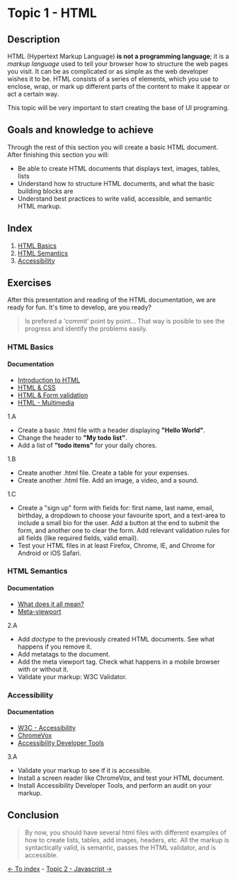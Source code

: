 # Topic 1 - HTML

## Description

HTML (Hypertext Markup Language) **is not a programming language**; it is a *markup language* used to tell your browser how to structure the web pages you visit.
It can be as complicated or as simple as the web developer wishes it to be. HTML consists of a series of elements, which you use to enclose, wrap, or mark up different parts of the content to make it appear or act a certain way.


This topic will be very important to start creating the base of UI programing.

## Goals and knowledge to achieve

Through the rest of this section you will create a basic HTML document. After finishing this section you will:

- Be able to create HTML documents that displays text, images, tables, lists
- Understand how to structure HTML documents, and what the basic building blocks are
- Understand best practices to write valid, accessible, and semantic HTML markup.

## Index

1. [HTML Basics](#html-basics)
2. [HTML Semantics](#html-semantics)
3. [Accessibility](#html-accessibility)

## Exercises

After this presentation and reading of the HTML documentation, we are ready for fun. It's time to develop, are you ready?

> Is prefered a 'commit' point by point... That way is posible to see the progress and identify the problems easily.

### HTML Basics

#### Documentation

- [Introduction to HTML](https://developer.mozilla.org/en-US/docs/Learn/HTML/Introduction_to_HTML)
- [HTML & CSS](https://www.w3.org/standards/webdesign/htmlcss.html)
- [HTML & Form validation](https://developer.mozilla.org/en-US/docs/Learn/HTML/Forms/Form_validation)
- [HTML - Multimedia](https://developer.mozilla.org/en-US/docs/Learn/HTML/Multimedia_and_embedding)

1.A
- Create a basic .html file with a header displaying **"Hello World"**.
- Change the header to **"My todo list"**.
- Add a list of **"todo items"** for your daily chores.

1.B

- Create another .html file. Create a table for your expenses.
- Create another .html file. Add an image, a video, and a sound.

1.C

- Create a "sign up" form with fields for: first name, last name, email, birthday, a dropdown to choose your favourite sport, and a text-area to include a small bio for the user. Add a button at the end to submit the form, and another one to clear the form. Add relevant validation rules for all fields (like required fields, valid email).
- Test your HTML files in at least Firefox, Chrome, IE, and Chrome for Android or iOS Safari.

### HTML Semantics

#### Documentation

- [What does it all mean?](https://diveintohtml5.info/semantics.html)
- [Meta-viewport](https://www.quirksmode.org/mobile/metaviewport/)

2.A

- Add *doctype* to the previously created HTML documents. See what happens if you remove it.
- Add metatags to the document.
- Add the meta viewport tag. Check what happens in a mobile browser with or without it.
- Validate your markup: W3C Validator.

### Accessibility

#### Documentation

- [W3C - Accessibility](https://www.w3.org/standards/webdesign/accessibility)
- [ChromeVox](https://chrome.google.com/webstore/detail/chromevox/kgejglhpjiefppelpmljglcjbhoiplfn?hl=en)
- [Accessibility Developer Tools](https://chrome.google.com/webstore/detail/accessibility-developer-t/fpkknkljclfencbdbgkenhalefipecmb?hl=en)

3.A

- Validate your markup to see if it is accessible.
- Install a screen reader like ChromeVox, and test your HTML document.
- Install Accessibility Developer Tools, and perform an audit on your markup.

## Conclusion

> By now, you should have several html files with different examples of how to create lists, tables, add images, headers, etc. All the markup is syntactically valid, is semantic, passes the HTML validator, and is accessible.

[<- To index](../README.md#title) - [Topic 2 - Javascript ->](./topic2.md)